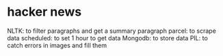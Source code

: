 # hacker news
<space> NLTK: to filter paragraphs and get a summary paragraph <space>
<space> parcel: to scrape data <space>
<space>scheduled: to set 1 hour to get data <space>
<space> Mongodb: to  store data <space>
<space> PIL: to catch errors in images and fill them<space>
